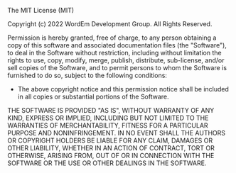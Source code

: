 The MIT License (MIT)

Copyright (c) 2022 WordEm Development Group.  All Rights Reserved.

Permission is hereby granted, free of charge, to any person obtaining a copy of this
software and associated documentation files (the "Software"), to deal in the Software
without restriction, including without limitation the rights to use, copy, modify, merge,
publish, distribute, sub-license, and/or sell copies of the Software, and to permit persons
to whom the Software is furnished to do so, subject to the following conditions:

* The above copyright notice and this permission notice shall be included in all copies or
substantial portions of the Software.

THE SOFTWARE IS PROVIDED "AS IS", WITHOUT WARRANTY OF ANY KIND, EXPRESS OR IMPLIED, 
INCLUDING BUT NOT LIMITED TO THE WARRANTIES OF MERCHANTABILITY, FITNESS FOR A PARTICULAR
PURPOSE AND NONINFRINGEMENT.  IN NO EVENT SHALL THE AUTHORS OR COPYRIGHT HOLDERS BE LIABLE
FOR ANY CLAIM, DAMAGES OR OTHER LIABILITY, WHETHER IN AN ACTION OF CONTRACT, TORT OR 
OTHERWISE, ARISING FROM, OUT OF OR IN CONNECTION WITH THE SOFTWARE OR THE USE OR OTHER
DEALINGS IN THE SOFTWARE.
